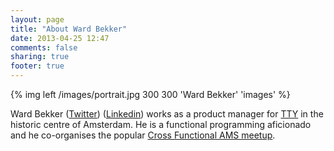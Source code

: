 ```yaml
---
layout: page
title: "About Ward Bekker"
date: 2013-04-25 12:47
comments: false
sharing: true
footer: true
---
```


{% img left /images/portrait.jpg 300 300 'Ward Bekker' 'images' %}

Ward Bekker ([Twitter](https://twitter.com/wardbekker)) ([Linkedin](http://nl.linkedin.com/in/wardbekker)) works as a product manager for [TTY](http://www.tty.nl) in the historic centre of Amsterdam. He is a functional programming aficionado and he co-organises the popular [Cross Functional AMS meetup](http://www.meetup.com/funadam/). 
